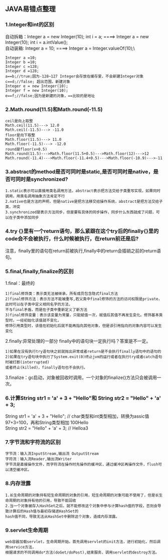 ## JAVA易错点整理

### 1.Integer和int的区别
自动拆箱：Integer a = new Integer(10); int i = a; ====> Integer a = new Integer(10); int i = a.intValue();\
自动装箱: Integer a = 10; ====> Integer a = Integer.valueOf(10);\
    
    Integer a =10;
    Integer b =10;
    Integer c =128;
    Integer d =128;
    a==b;//true;因为-128~127 Integer会存放在缓存里，不会新建Integer对象
    c==d;//false; 超出范围，新建对象
    Integer e = new Integer(10);
    Integer f = new Integer(10);
    e==f;//false;因为是新建的对象，==比较的是地址

### 2.Math.round(11.5)和Math.round(-11.5)
    ceil是向上取整
    Math.ceil(11.5)---> 12.0
    Math.ceil(-11.5)---> -11.0
    floor是向下取整
    Math.floor(11.5)---> 11.0
    Math.floor(-11.5)---> -12.0
    round是floor(x+0.5)
    Math.round(11.5)--->Math.floor(11.5+0.5)--->Math.floor(12)--->12
    Math.round(-11.4)--->Math.floor(-11.4+0.5)--->Math.floor(-10.9)--->-11

### 3.abstract的method是否可同时是static,是否可同时是native，是否可同时是synchronized?
    1.static表示可以直接用类名调用方法，abstract表示把方法交给子类重写实现，如果同时调用，用类名调用抽象方法肯定不行
    2.native也是方法的声明，但是native是把方法移交给操作系统，abstract是把方法交给子类，冲突
    3.synchronized是表示方法同步，但是要有具体的同步操作，同步什么东西就成了问题，可以在子类中添加同步

### 4.try {}里有一个return语句，那么紧跟在这个try后的finally{}里的code会不会被执行，什么时候被执行，在return前还是后?
注意，finally里的语句在return前被执行,finally中的return会插销之前的return语句。
    
### 5.final,finally,finalize的区别
1.final：最终的
    
    1)final修饰类：表示类无法被继承，所有成员包含隐式final方法
    2)final修饰方法：表示方法不能被重写,若父类中final修饰的方法的访问权限是private，此时可以在子类中定义相同名字的方法，
    不与final矛盾，而是在子类中重新定义了新方法
    3)final修饰变量：表示该变量为常量，只能赋值一次，赋值后其值不再发生变化。修饰基本类型时，一经初始化该值就不变化，
    修饰引用类型时，该值在初始化后就不能再指向其他对象，但是该引用指向的对象内容可以发生变化

2.finally:异常处理的一部分
    finally中的语句块一定执行吗？答案是不一定。
    
    1)如果在没有执行try语句块之前就抛出异常或者return是不会执行finally语句中的语句的
    2)如果在try语句块中执行了System.exit(0)终止jvm的运行或者在执行try或者catch语句时被打断(interrupted)
    或者终止(killed)，finally语句也不会执行。
    
3.finalize：gc启动，对象被回收时调用，一个对象的finalize()方法只会被调用一次。   

### 6.计算String str1 = 'a' + 3 + "Hello"和 String str2 = "Hello" + 'a' + 3;
String str1 = 'a' + 3 + "Hello"; // char类型和int类型相加，转换为assic值 97+3=100，再和String类型相加 100Hello\
String str2 = "Hello" + 'a' + 3; // Helloa3

### 7.字节流和字符流的区别

    字节流：输入流InputStream,输出流 OutputStream
    字符流：输入流Reader,输出流Writer
    字节流是直接操作文件，而字符流在操作时先操作的缓冲区，通过缓冲区再操作文件，flush可以清空缓冲区。

### 8.内存泄露
    1.长生命周期的对象持有短生命周期的对象的引用，短生命周期的对象可能不使用了，但是长生命周期的对象持有他的引用，导致不能回收
    2.当一个对象被存入HashSet之后，就不能修改这个对象中参与计算hash值的字段，否则会导致计算后的Hash值与最初存储进HashSet的
    hash值不同，导致无法从HashSet中删除这个对象，造成内存泄露。


### 9.servlet生命周期
    web容器加载servlet，生命周期开始。首先调用servlet的init方法，进行初始化，然后调用service方法，
    根据请求的不同调用do*方法(doGet/doPost),结束服务，调用servlet的destroy方法。

